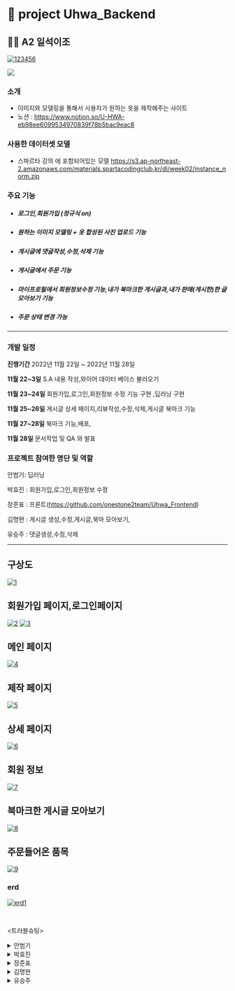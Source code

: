 
  # 🚩 project Uhwa_Backend 
  ## 👩‍💻 A2 일석이조

   <a href="https://imgbb.com/"><img src="https://i.ibb.co/Lttj91M/123456.jpg" alt="123456" border="0"></a>
  <p>
      <img src="https://img.shields.io/badge/Django-4.1.1-green"/>
  </p>

  ###  소개
  - 이미지와 모델링을 통해서 사용자가 원하는 옷을 제작해주는 사이트 
  - 노션 : https://www.notion.so/U-HWA-eb98ee6099534970839f78b5bac9eac8
  
  ###  사용한 데이터셋 모델
  - 스파르타 강의 에 포함되어있는 모델
  https://s3.ap-northeast-2.amazonaws.com/materials.spartacodingclub.kr/dl/week02/instance_norm.zip
  
  ###  주요 기능 
  - ##### 로그인,회원가입 (정규식 on)
  - ##### 원하는 이미지 모델링 + 옷 합성된 사진 업로드 기능
  - ##### 게시글에 댓글작성,수정,삭제 기능
  - ##### 게시글에서 주문 기능
  - ##### 마이프로필에서 회원정보수정 기능,내가 북마크한 게시글과,내가 판매(게시한)한 글 모아보기 기능
  - ##### 주문 상태 변경 가능
  
  
  ***


  ###  개발 일정
  
  **진행기간** 2022년 11월 22일 ~ 2022년 11월 28일

  **11월 22~3일** S.A 내용 작성,와이어 데이터 베이스 불러오기 

  **11월 23~24일** 회원가입,로그인,회원정보 수정 기능 구현 ,딥러닝 구현

  **11월 25~26일** 게시글 상세 페이지,리뷰작성,수정,삭제,게시글 북마크 기능

  **11월 27~28일** 북마크 기능,배포,
  
  **11월 28일** 문서작업 및 QA 와 발표


  ### 프로젝트 참여한 명단 및 역할

  안범기: 딥러닝
  
  박효진 : 회원가입,로그인,회원정보 수정
  
  장준표 : 프론트(https://github.com/onestone2team/Uhwa_Frontend)
  
  김명현 : 게시글 생성,수정,게시글,북마 모아보기,
  
  유승주 : 댓글생성,수정,삭제

  ***
  
    
    
  ##  구상도
  <a href="https://ibb.co/Qp7RLH5"><img src="https://i.ibb.co/5GXymj7/1.png" alt="1" border="0"></a>
   ##  회원가입 페이지,로그인페이지
  <a href="https://imgbb.com/"><img src="https://i.ibb.co/FhGcrgs/2.png" alt="2" border="0"></a>
  <a href="https://imgbb.com/"><img src="https://i.ibb.co/SmR26YL/3.png" alt="3" border="0"></a>
   ##  메인 페이지
  <a href="https://ibb.co/9Zvq21N"><img src="https://i.ibb.co/0sXfZ6c/4.png" alt="4" border="0"></a>
   ## 제작 페이지
  <a href="https://ibb.co/bmVrgsV"><img src="https://i.ibb.co/ZXrh6Br/5.png" alt="5" border="0"></a>
   ##  상세 페이지
  <a href="https://ibb.co/TbH8X9y"><img src="https://i.ibb.co/3M0NXgK/6.png" alt="6" border="0"></a>
   ##  회원 정보
  <a href="https://ibb.co/PNFkCWQ"><img src="https://i.ibb.co/vHV9zdY/7.png" alt="7" border="0"></a>
   ##  북마크한 게시글 모아보기
  <a href="https://ibb.co/QvZtgyR"><img src="https://i.ibb.co/YB6wCHM/8.png" alt="8" border="0"></a>
   ##  주문들어온 품목 
  <a href="https://ibb.co/zHgfhH5"><img src="https://i.ibb.co/BKJsVKP/9.png" alt="9" border="0"></a>
    
    
  </div>
  </details>

  ###  erd

 <a href="https://ibb.co/yfzFRzg"><img src="https://i.ibb.co/TvQMTQP/erd1.png" alt="erd1" border="0"></a>
  


  <br/>
  
  <트러블슈팅>
 <details>
    <summary>안범기</summary>
    <img src=https://user-images.githubusercontent.com/105624323/204091176-9e5f753e-bfb1-4f71-931e-3d78b4d61c80.png>
    <br>머신러닝을 돌릴 때와 글 작성할때 필요한 인자 값이 달라서 각 각의 serializer을 생성
    <br><img src=https://user-images.githubusercontent.com/105624323/204091287-f0575fa1-a443-409e-a7ae-2d47eb220d2f.png>    
    <br><img src=https://user-images.githubusercontent.com/105624323/204091446-2b5b7d92-69ab-4566-9834-d47ad744f905.png>    
    <br>절대경로로 만들어서 깃에 올릴떄마다 변경해주어야하는 불편했던것을   
    <br><img src=https://user-images.githubusercontent.com/105624323/204091515-7042f383-6250-4c2c-a080-be8956ba76ad.png>   
    <br>슬라이싱을이용해서 팀원마다 경로 설정안하게 변경
    <br>
    <br>배포시 생기는 오류:libGL.so.1: cannot open shared object file: No such file or directory
    <br>오류 원인: opencv module이 설치되어있지 않아서 생기는 오류
    <br>DockerFile에
    <br>RUN apt-get update
    <br>RUN apt-get -y install libgl1-mesa-glx
    <br>넣으면 해결
    <br><img src=https://user-images.githubusercontent.com/105624323/204092285-06ee0c7a-d1f6-48c0-b2da-a2988eb4e3e8.png>
    
 </details>
 <details>
    <summary>박효진</summary>
    여기에 작성해주세요
 </details>
 <details>
    <summary>장준표</summary>
    여기에 작성해주세요
 </details>
 <details>
    <summary>김명현</summary>
    여기에 작성해주세요
 </details>
 <details>
    <summary>유승주</summary>
    여기에 작성해주세요
 </details>
  
  

